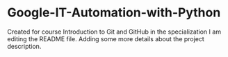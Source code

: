 # Google-IT-Automation-with-Python
Created for course Introduction to Git and GitHub in the specialization
I am editing the README file. Adding some more details about the project description.
